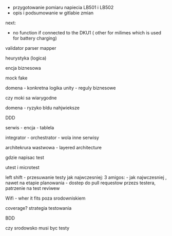- przygotowanie pomiaru napiecia LB501 i LB502
- opis i podsumowanie w gitlabie zmian

next:
- no function if connected to the DKU1 ( other for milimes which is used for battery charging)


validator parser mapper

heurystyka (logica)

encja biznesowa

mock fake

domena - konkretna logika
unity - reguly biznesowe

czy moki sa wiarygodne

domena - ryzyko bldu nahjwieksze

DDD

serwis - encja - tablela

integrator - orchestrator - wola inne serwisy

architekrura wastwowa - layered architecture

gdzie napisac test

utest i microtest

left shift - przesuwanie testy jak najwczesniej: 3 amigos:  - jak najwczesniej , nawet na etapie planowania - dostep do pull requestow przezs testera, patrzenie na test reviwew

Wifi - wher it fits poza srodowniskiem

coverage?
strategia testowania

BDD

czy srodowsko musi byc testy
